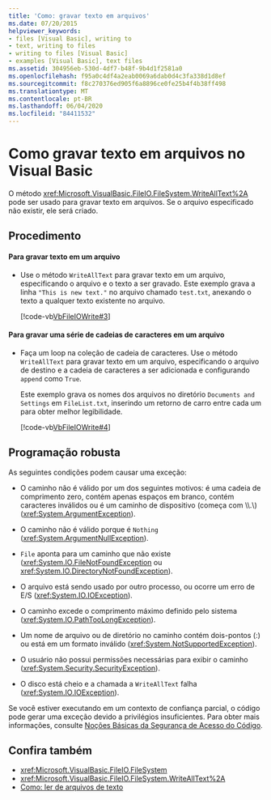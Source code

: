 ```yaml
---
title: 'Como: gravar texto em arquivos'
ms.date: 07/20/2015
helpviewer_keywords:
- files [Visual Basic], writing to
- text, writing to files
- writing to files [Visual Basic]
- examples [Visual Basic], text files
ms.assetid: 304956eb-530d-4df7-b48f-9b4d1f2581a0
ms.openlocfilehash: f95a0c4df4a2eab0069a6dab0d4c3fa338d1d8ef
ms.sourcegitcommit: f8c270376ed905f6a8896ce0fe25b4f4b38ff498
ms.translationtype: MT
ms.contentlocale: pt-BR
ms.lasthandoff: 06/04/2020
ms.locfileid: "84411532"
---
```

# <a name="how-to-write-text-to-files-in-visual-basic"></a>Como gravar texto em arquivos no Visual Basic

O método <xref:Microsoft.VisualBasic.FileIO.FileSystem.WriteAllText%2A> pode ser usado para gravar texto em arquivos. Se o arquivo especificado não existir, ele será criado.  
  
## <a name="procedure"></a>Procedimento  
  
#### <a name="to-write-text-to-a-file"></a>Para gravar texto em um arquivo  
  
- Use o método `WriteAllText` para gravar texto em um arquivo, especificando o arquivo e o texto a ser gravado. Este exemplo grava a linha `"This is new text."` no arquivo chamado `test.txt`, anexando o texto a qualquer texto existente no arquivo.  
  
     [!code-vb[VbFileIOWrite#3](~/samples/snippets/visualbasic/VS_Snippets_VBCSharp/VbFileIOWrite/VB/Class1.vb#3)]  
  
#### <a name="to-write-a-series-of-strings-to-a-file"></a>Para gravar uma série de cadeias de caracteres em um arquivo  
  
- Faça um loop na coleção de cadeia de caracteres. Use o método `WriteAllText` para gravar texto em um arquivo, especificando o arquivo de destino e a cadeia de caracteres a ser adicionada e configurando `append` como `True`.  
  
     Este exemplo grava os nomes dos arquivos no diretório `Documents and Settings` em `FileList.txt`, inserindo um retorno de carro entre cada um para obter melhor legibilidade.  
  
     [!code-vb[VbFileIOWrite#4](~/samples/snippets/visualbasic/VS_Snippets_VBCSharp/VbFileIOWrite/VB/Class1.vb#4)]  
  
## <a name="robust-programming"></a>Programação robusta  

 As seguintes condições podem causar uma exceção:  
  
- O caminho não é válido por um dos seguintes motivos: é uma cadeia de comprimento zero, contém apenas espaços em branco, contém caracteres inválidos ou é um caminho de dispositivo (começa com \\\\.\\) (<xref:System.ArgumentException>).  
  
- O caminho não é válido porque é `Nothing` (<xref:System.ArgumentNullException>).  
  
- `File` aponta para um caminho que não existe (<xref:System.IO.FileNotFoundException> ou <xref:System.IO.DirectoryNotFoundException>).  
  
- O arquivo está sendo usado por outro processo, ou ocorre um erro de E/S (<xref:System.IO.IOException>).  
  
- O caminho excede o comprimento máximo definido pelo sistema (<xref:System.IO.PathTooLongException>).  
  
- Um nome de arquivo ou de diretório no caminho contém dois-pontos (:) ou está em um formato inválido (<xref:System.NotSupportedException>).  
  
- O usuário não possui permissões necessárias para exibir o caminho (<xref:System.Security.SecurityException>).  
  
- O disco está cheio e a chamada a `WriteAllText` falha (<xref:System.IO.IOException>).  
  
 Se você estiver executando em um contexto de confiança parcial, o código pode gerar uma exceção devido a privilégios insuficientes. Para obter mais informações, consulte [Noções Básicas da Segurança de Acesso do Código](../../../../framework/misc/code-access-security-basics.md).  
  
## <a name="see-also"></a>Confira também

- <xref:Microsoft.VisualBasic.FileIO.FileSystem>
- <xref:Microsoft.VisualBasic.FileIO.FileSystem.WriteAllText%2A>
- [Como: ler de arquivos de texto](how-to-read-from-text-files.md)
